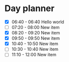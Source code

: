

# Day planner

- [x] 06:40 - 06:40 Hello world
- [ ] 07:20 - 08:00 New item
- [x] 08:20 - 09:20 New item
- [x] 09:50 - 09:50 New item
- [x] 10:40 - 10:50 New item
- [ ] 10:30 - 10:40 New item
- [ ] 11:10 - 12:00 New item